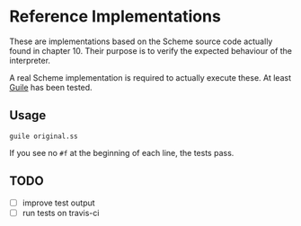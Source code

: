 # Reference Implementations

These are implementations based on the Scheme source code actually found in
chapter 10.  Their purpose is to verify the expected behaviour of the
interpreter.

A real Scheme implementation is required to actually execute these.  At least
[Guile](https://www.gnu.org/software/guile/) has been tested.

## Usage

`guile original.ss`

If you see no `#f` at the beginning of each line, the tests pass.

## TODO

- [ ] improve test output
- [ ] run tests on travis-ci
